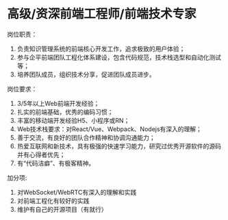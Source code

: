 # 高级/资深前端工程师/前端技术专家

岗位职责：

1. 负责知识管理系统的前端核心开发工作，追求极致的用户体验；
2. 参与企平前端团队工程化体系建设，包含代码规范，技术栈选型和自动化测试等；
3. 培养团队成员，组织技术分享，促进团队成员进步。

岗位要求：

1. 3/5年以上Web前端开发经验；
2. 扎实的前端基础，优秀的编码习惯；
3. 丰富的移动端开发经验H5、小程序或RN；
4. Web技术栈要求：对React/Vue、Webpack、Nodejs有深入的理解；
5. 善于交流，有良好的团队合作精神和协调沟通能力；
6. 热爱互联网和新技术，具有极强的快速学习能力，研究过优秀开源软件的源码并有心得者优先；
7. 有“代码洁癖”、有极客精神。

加分项:

1. 对WebSocket/WebRTC有深入的理解和实践
2. 对前端工程化有较好的实践
3. 维护有自己的开源项目（有就行）
